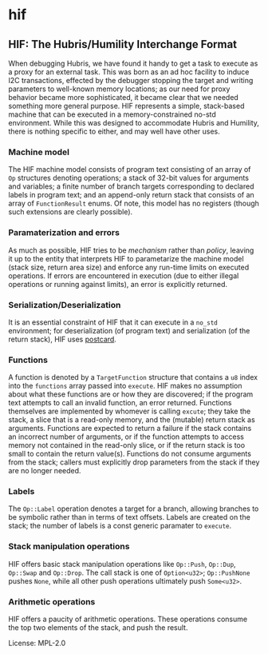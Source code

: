 # hif

## HIF: The Hubris/Humility Interchange Format

When debugging Hubris, we have found it handy to get a task to execute as
a proxy for an external task.  This was born as an ad hoc facility to
induce I2C transactions, effected by the debugger stopping the target and
writing parameters to well-known memory locations; as our need for proxy
behavior became more sophisticated, it became clear that we needed
something more general purpose.  HIF represents a simple, stack-based
machine that can be executed in a memory-constrained no-std environment.
While this was designed to accommodate Hubris and Humility, there is
nothing specific to either, and may well have other uses.

### Machine model

The HIF machine model consists of program text consisting of an array of
`Op` structures denoting operations; a stack of 32-bit values for
arguments and variables; a finite number of branch targets corresponding
to declared labels in program text; and an append-only return stack that
consists of an array of `FunctionResult` enums.  Of note, this model has
no registers (though such extensions are clearly possible).

### Paramaterization and errors

As much as possible, HIF tries to be *mechanism* rather than *policy*,
leaving it up to the entity that interprets HIF to parametarize the
machine model (stack size, return area size) and enforce any run-time
limits on executed operations.  If errors are encountered in execution
(due to either illegal operations or running against limits), an error is
explicitly returned.

### Serialization/Deserialization

It is an essential constraint of HIF that it can execute in a `no_std`
environment; for deserialization (of program text) and serialization (of
the return stack), HIF uses [postcard](https://crates.io/crates/postcard).

### Functions

A function is denoted by a `TargetFunction` structure that contains a
`u8` index into the `functions` array passed into `execute`.  HIF makes no
assumption about what these functions are or how they are discovered; if
the program text attempts to call an invalid function, an error returned.
Functions themselves are implemented by whomever is calling `excute`; they
take the stack, a slice that is a read-only memory, and the (mutable)
return stack as arguments.  Functions are expected to return a failure if
the stack contains an incorrect number of arguments, or if the function
attempts to access memory not contained in the read-only slice, or if the
return stack is too small to contain the return value(s).  Functions do
not consume arguments from the stack; callers must explicitly drop
parameters from the stack if they are no longer needed.

### Labels

The `Op::Label` operation denotes a target for a branch, allowing
branches to be symbolic rather than in terms of text offsets.  Labels are
created on the stack; the number of labels is a const generic paramater to
`execute`.

### Stack manipulation operations

HIF offers basic stack manipulation operations like `Op::Push`,
`Op::Dup`, `Op::Swap` and `Op::Drop`.  The call stack is one of
`Option<u32>`; `Op::PushNone` pushes `None`, while all other push
operations ultimately push `Some<u32>`.

### Arithmetic operations

HIF offers a paucity of arithmetic operations.  These operations consume
the top two elements of the stack, and push the result.


License: MPL-2.0
